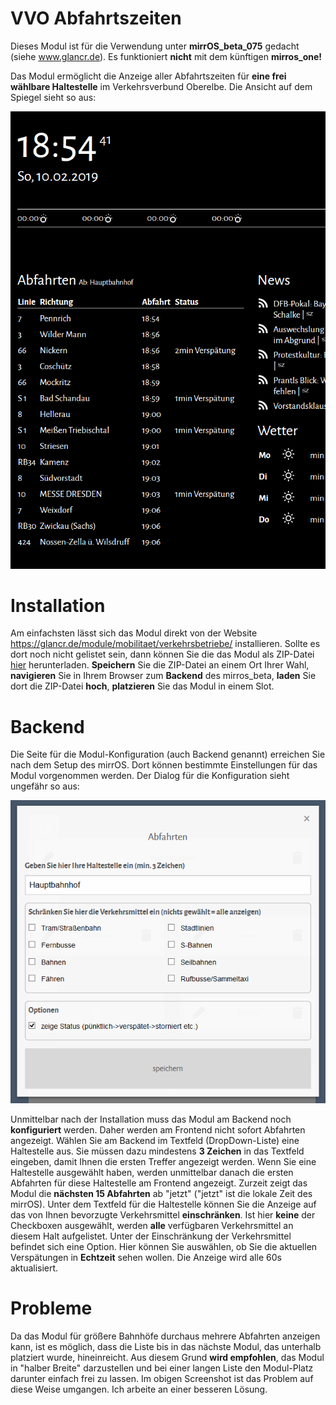 # VVO Abfahrtszeiten
Dieses Modul ist für die Verwendung unter **mirrOS_beta_075** gedacht (siehe www.glancr.de). Es funktioniert **nicht** mit dem künftigen **mirros_one!**

Das Modul ermöglicht die Anzeige aller Abfahrtszeiten für **eine frei wählbare Haltestelle** im Verkehrsverbund Oberelbe. Die Ansicht auf dem Spiegel sieht so aus:

![Modulansicht](https://github.com/cmette/mirrOS_vvo/blob/master/assets/ReadmeImage1.png "VVO Abfahrten - Ansicht Frontend")

# Installation
Am einfachsten lässt sich das Modul direkt von der Website https://glancr.de/module/mobilitaet/verkehrsbetriebe/ installieren. Sollte es dort noch nicht gelistet sein, dann können Sie die das Modul als ZIP-Datei [hier](https://github.com/cmette/mirrOS_vvo/blob/master/vvo-1.0.3.zip) herunterladen. **Speichern** Sie die ZIP-Datei an einem Ort Ihrer Wahl, **navigieren** Sie in Ihrem Browser zum **Backend** des mirros_beta, **laden** Sie dort die ZIP-Datei **hoch**, **platzieren** Sie das Modul in einem Slot.

# Backend
Die Seite für die Modul-Konfiguration (auch Backend genannt) erreichen Sie nach dem Setup des mirrOS. Dort können bestimmte Einstellungen für das Modul vorgenommen werden. Der Dialog für die Konfiguration sieht ungefähr so aus:

![Modulansicht](https://github.com/cmette/mirrOS_vvo/blob/master/assets/ReadmeImage2.png "VVO Abfahrten - Ansicht Backend")

Unmittelbar nach der Installation muss das Modul am Backend noch **konfiguriert** werden. Daher werden am Frontend nicht sofort  Abfahrten angezeigt. Wählen Sie am Backend im Textfeld (DropDown-Liste) eine Haltestelle aus. Sie müssen dazu mindestens **3 Zeichen** in das Textfeld eingeben, damit Ihnen die ersten Treffer angezeigt werden.
Wenn Sie eine Haltestelle ausgewählt haben, werden unmittelbar danach die ersten Abfahrten für diese Haltestelle am Frontend angezeigt. Zurzeit zeigt das Modul die **nächsten 15 Abfahrten** ab "jetzt" ("jetzt" ist die lokale Zeit des mirrOS).
Unter dem Textfeld für die Haltestelle können Sie die Anzeige auf das von Ihnen bevorzugte Verkehrsmittel **einschränken**. Ist hier **keine** der Checkboxen ausgewählt, werden **alle** verfügbaren Verkehrsmittel an diesem Halt aufgelistet.
Unter der Einschränkung der Verkehrsmittel befindet sich eine Option. Hier können Sie auswählen, ob Sie die aktuellen Verspätungen in **Echtzeit** sehen wollen. Die Anzeige wird alle 60s aktualisiert.

# Probleme
Da das Modul für größere Bahnhöfe durchaus mehrere Abfahrten anzeigen kann, ist es möglich, dass die Liste bis in das nächste Modul, das unterhalb platziert wurde, hineinreicht. Aus diesem Grund **wird empfohlen**, das Modul in "halber Breite" darzustellen und bei einer langen Liste den Modul-Platz darunter einfach frei zu lassen. Im obigen Screenshot ist das Problem auf diese Weise umgangen. Ich arbeite an einer besseren Lösung.
